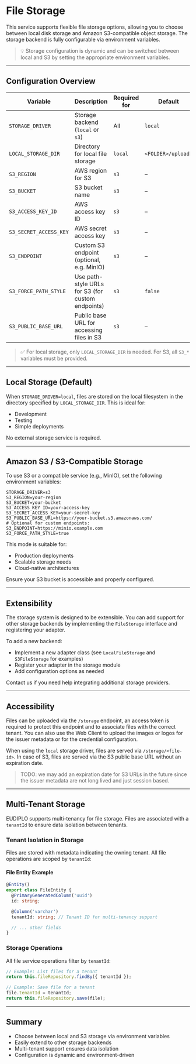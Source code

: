 # File Storage

This service supports flexible file storage options, allowing you to choose between local disk storage and Amazon S3-compatible object storage. The storage backend is fully configurable via environment variables.

> 💡 Storage configuration is dynamic and can be switched between local and S3 by setting the appropriate environment variables.

---

## Configuration Overview

| Variable               | Description                                       | Required for | Default            |
| ---------------------- | ------------------------------------------------- | ------------ | ------------------ |
| `STORAGE_DRIVER`       | Storage backend (`local` or `s3`)                 | All          | `local`            |
| `LOCAL_STORAGE_DIR`    | Directory for local file storage                  | `local`      | `<FOLDER>/uploads` |
| `S3_REGION`            | AWS region for S3                                 | `s3`         | –                  |
| `S3_BUCKET`            | S3 bucket name                                    | `s3`         | –                  |
| `S3_ACCESS_KEY_ID`     | AWS access key ID                                 | `s3`         | –                  |
| `S3_SECRET_ACCESS_KEY` | AWS secret access key                             | `s3`         | –                  |
| `S3_ENDPOINT`          | Custom S3 endpoint (optional, e.g. MinIO)         | `s3`         | –                  |
| `S3_FORCE_PATH_STYLE`  | Use path-style URLs for S3 (for custom endpoints) | `s3`         | `false`            |
| `S3_PUBLIC_BASE_URL`   | Public base URL for accessing files in S3         | `s3`         | –                  |

> ✅ For local storage, only `LOCAL_STORAGE_DIR` is needed. For S3, all `S3_*` variables must be provided.

---

## Local Storage (Default)

When `STORAGE_DRIVER=local`, files are stored on the local filesystem in the directory specified by `LOCAL_STORAGE_DIR`. This is ideal for:

- Development
- Testing
- Simple deployments

No external storage service is required.

---

## Amazon S3 / S3-Compatible Storage

To use S3 or a compatible service (e.g., MinIO), set the following environment variables:

```env
STORAGE_DRIVER=s3
S3_REGION=your-region
S3_BUCKET=your-bucket
S3_ACCESS_KEY_ID=your-access-key
S3_SECRET_ACCESS_KEY=your-secret-key
S3_PUBLIC_BASE_URL=https://your-bucket.s3.amazonaws.com/
# Optional for custom endpoints:
S3_ENDPOINT=https://minio.example.com
S3_FORCE_PATH_STYLE=true
```

This mode is suitable for:

- Production deployments
- Scalable storage needs
- Cloud-native architectures

Ensure your S3 bucket is accessible and properly configured.

---

## Extensibility

The storage system is designed to be extensible. You can add support for other storage backends by implementing the `FileStorage` interface and registering your adapter.

To add a new backend:

- Implement a new adapter class (see `LocalFileStorage` and `S3FileStorage` for examples)
- Register your adapter in the storage module
- Add configuration options as needed

Contact us if you need help integrating additional storage providers.

---

## Accessibility

Files can be uploaded via the `/storage` endpoint, an access token is required to protect this endpoint and to associate files with the correct tenant. You can also use the Web Client to upload the images or logos for the issuer metadata or for the credential configuration.

When using the `local` storage driver, files are served via `/storage/<file-id>`. In case of S3, files are served via the S3 public base URL without an expiration date.

> TODO: we may add an expiration date for S3 URLs in the future since the issuer metadata are not long lived and just session based.

---

## Multi-Tenant Storage

EUDIPLO supports multi-tenancy for file storage. Files are associated with a `tenantId` to ensure data isolation between tenants.

### Tenant Isolation in Storage

Files are stored with metadata indicating the owning tenant. All file operations are scoped by `tenantId`:

#### File Entity Example

```typescript
@Entity()
export class FileEntity {
  @PrimaryGeneratedColumn('uuid')
  id: string;

  @Column('varchar')
  tenantId: string; // Tenant ID for multi-tenancy support

  // ... other fields
}
```

### Storage Operations

All file service operations filter by `tenantId`:

```typescript
// Example: List files for a tenant
return this.fileRepository.findBy({ tenantId });

// Example: Save file for a tenant
file.tenantId = tenantId;
return this.fileRepository.save(file);
```

---

## Summary

- Choose between local and S3 storage via environment variables
- Easily extend to other storage backends
- Multi-tenant support ensures data isolation
- Configuration is dynamic and environment-driven

